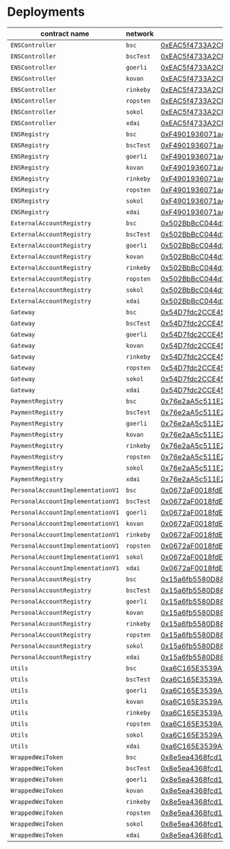 # Deployments

| contract name | network | contract address | transaction hash |  
| --- | --- | --- |  --- | 
| `ENSController` | `bsc` | [0xEAC5f4733A2CF6d0230342fDF62ed608e2993926](https://bscscan.com/address/0xEAC5f4733A2CF6d0230342fDF62ed608e2993926) | [0x4d4de2f8620479070897324b0f1587e33418c698788dbe8bdfe04d171963a648](https://bscscan.com/tx/0x4d4de2f8620479070897324b0f1587e33418c698788dbe8bdfe04d171963a648) | 
| `ENSController` | `bscTest` | [0xEAC5f4733A2CF6d0230342fDF62ed608e2993926](https://testnet.bscscan.com/address/0xEAC5f4733A2CF6d0230342fDF62ed608e2993926) | [0x2b8816d3650d60b6e210b60d7e40caaf5d066ce2e879b9844e9cb543782c04fc](https://testnet.bscscan.com/tx/0x2b8816d3650d60b6e210b60d7e40caaf5d066ce2e879b9844e9cb543782c04fc) | 
| `ENSController` | `goerli` | [0xEAC5f4733A2CF6d0230342fDF62ed608e2993926](https://goerli.etherscan.io/address/0xEAC5f4733A2CF6d0230342fDF62ed608e2993926) | [0x1e8d1fb5dd167e9d2f5246acaee43eac7ecca9ef8bbbcdfcb06a219c21fb6b82](https://goerli.etherscan.io/tx/0x1e8d1fb5dd167e9d2f5246acaee43eac7ecca9ef8bbbcdfcb06a219c21fb6b82) | 
| `ENSController` | `kovan` | [0xEAC5f4733A2CF6d0230342fDF62ed608e2993926](https://kovan.etherscan.io/address/0xEAC5f4733A2CF6d0230342fDF62ed608e2993926) | [0x1f5a1f334fc6c7008962b4b23414efad231edf8f6618657cff7ea7a31936dfe8](https://kovan.etherscan.io/tx/0x1f5a1f334fc6c7008962b4b23414efad231edf8f6618657cff7ea7a31936dfe8) | 
| `ENSController` | `rinkeby` | [0xEAC5f4733A2CF6d0230342fDF62ed608e2993926](https://rinkeby.etherscan.io/address/0xEAC5f4733A2CF6d0230342fDF62ed608e2993926) | [0x27603943959cc1e04668e8c16a64375c63d797fcc4724988ad3435e2f57b701a](https://rinkeby.etherscan.io/tx/0x27603943959cc1e04668e8c16a64375c63d797fcc4724988ad3435e2f57b701a) | 
| `ENSController` | `ropsten` | [0xEAC5f4733A2CF6d0230342fDF62ed608e2993926](https://ropsten.etherscan.io/address/0xEAC5f4733A2CF6d0230342fDF62ed608e2993926) | [0xaf42a213258d7140ee1c9e84a40a94fd200112a735daabc581499f699bf6e4d0](https://ropsten.etherscan.io/tx/0xaf42a213258d7140ee1c9e84a40a94fd200112a735daabc581499f699bf6e4d0) | 
| `ENSController` | `sokol` | [0xEAC5f4733A2CF6d0230342fDF62ed608e2993926](https://blockscout.com/poa/sokol/address/0xEAC5f4733A2CF6d0230342fDF62ed608e2993926) | [0x0f06cca555379f03620156ee60e18b56c862114ef9a96dd2f080f1d587e58557](https://blockscout.com/poa/sokol/tx/0x0f06cca555379f03620156ee60e18b56c862114ef9a96dd2f080f1d587e58557) | 
| `ENSController` | `xdai` | [0xEAC5f4733A2CF6d0230342fDF62ed608e2993926](https://blockscout.com/poa/xdai/address/0xEAC5f4733A2CF6d0230342fDF62ed608e2993926) | [0x67551cbc1cc851b2dc2dbfbebd58ef7b24c244ad3611fa0087446f6d52e4e02f](https://blockscout.com/poa/xdai/tx/0x67551cbc1cc851b2dc2dbfbebd58ef7b24c244ad3611fa0087446f6d52e4e02f) | 
| `ENSRegistry` | `bsc` | [0xF4901936071aA71426aa57629Af5AED68914DC8b](https://bscscan.com/address/0xF4901936071aA71426aa57629Af5AED68914DC8b) | [0xacb29551293f0f3e660f170c6856b69be1a5a32ed435d77bdd940ebb85f433b4](https://bscscan.com/tx/0xacb29551293f0f3e660f170c6856b69be1a5a32ed435d77bdd940ebb85f433b4) | 
| `ENSRegistry` | `bscTest` | [0xF4901936071aA71426aa57629Af5AED68914DC8b](https://testnet.bscscan.com/address/0xF4901936071aA71426aa57629Af5AED68914DC8b) | [0x1e3d85a7edbfe7ec0098d9b607c8b7bfad3dfa65ffa62f8800c820ae1802250c](https://testnet.bscscan.com/tx/0x1e3d85a7edbfe7ec0098d9b607c8b7bfad3dfa65ffa62f8800c820ae1802250c) | 
| `ENSRegistry` | `goerli` | [0xF4901936071aA71426aa57629Af5AED68914DC8b](https://goerli.etherscan.io/address/0xF4901936071aA71426aa57629Af5AED68914DC8b) | [0x540ac819715836b8323bb495b72b17dbc19b5db886ec910e46e6393faeb46602](https://goerli.etherscan.io/tx/0x540ac819715836b8323bb495b72b17dbc19b5db886ec910e46e6393faeb46602) | 
| `ENSRegistry` | `kovan` | [0xF4901936071aA71426aa57629Af5AED68914DC8b](https://kovan.etherscan.io/address/0xF4901936071aA71426aa57629Af5AED68914DC8b) | [0x3ce044545e571b1b1e851de91ddd01b282aaf3645558a9686510dd986bf126e3](https://kovan.etherscan.io/tx/0x3ce044545e571b1b1e851de91ddd01b282aaf3645558a9686510dd986bf126e3) | 
| `ENSRegistry` | `rinkeby` | [0xF4901936071aA71426aa57629Af5AED68914DC8b](https://rinkeby.etherscan.io/address/0xF4901936071aA71426aa57629Af5AED68914DC8b) | [0x2775451ddda0dd5dad8d774f24ebd7e332e83ed1498ae4b2d6160610f9c7f48e](https://rinkeby.etherscan.io/tx/0x2775451ddda0dd5dad8d774f24ebd7e332e83ed1498ae4b2d6160610f9c7f48e) | 
| `ENSRegistry` | `ropsten` | [0xF4901936071aA71426aa57629Af5AED68914DC8b](https://ropsten.etherscan.io/address/0xF4901936071aA71426aa57629Af5AED68914DC8b) | [0xc9b116a4be380360b1c815d1823fe5665e92d3b675842d57f0aee3ef7b4d112e](https://ropsten.etherscan.io/tx/0xc9b116a4be380360b1c815d1823fe5665e92d3b675842d57f0aee3ef7b4d112e) | 
| `ENSRegistry` | `sokol` | [0xF4901936071aA71426aa57629Af5AED68914DC8b](https://blockscout.com/poa/sokol/address/0xF4901936071aA71426aa57629Af5AED68914DC8b) | [0x97fa5dbda9f54d8bb05ebc953284af7b5891442ae2f4d479be6e8be27fc46845](https://blockscout.com/poa/sokol/tx/0x97fa5dbda9f54d8bb05ebc953284af7b5891442ae2f4d479be6e8be27fc46845) | 
| `ENSRegistry` | `xdai` | [0xF4901936071aA71426aa57629Af5AED68914DC8b](https://blockscout.com/poa/xdai/address/0xF4901936071aA71426aa57629Af5AED68914DC8b) | [0x8f29f82e00e16d2b87fc6543a37d30ed08aa039673d0f59855331419e909fbdf](https://blockscout.com/poa/xdai/tx/0x8f29f82e00e16d2b87fc6543a37d30ed08aa039673d0f59855331419e909fbdf) | 
| `ExternalAccountRegistry` | `bsc` | [0x502BbBcC044d2B146c310eB24E5cd8Eba37EdbEc](https://bscscan.com/address/0x502BbBcC044d2B146c310eB24E5cd8Eba37EdbEc) | [0x1bf5ee1174891c9ff9f9bbbb7be6d8ed4f64a1ec7532b97427a0e8a51305b7e3](https://bscscan.com/tx/0x1bf5ee1174891c9ff9f9bbbb7be6d8ed4f64a1ec7532b97427a0e8a51305b7e3) | 
| `ExternalAccountRegistry` | `bscTest` | [0x502BbBcC044d2B146c310eB24E5cd8Eba37EdbEc](https://testnet.bscscan.com/address/0x502BbBcC044d2B146c310eB24E5cd8Eba37EdbEc) | [0x7eab86b7bada6db753d5dd456e8b3140ac6e295225fe7612343bb096905511b0](https://testnet.bscscan.com/tx/0x7eab86b7bada6db753d5dd456e8b3140ac6e295225fe7612343bb096905511b0) | 
| `ExternalAccountRegistry` | `goerli` | [0x502BbBcC044d2B146c310eB24E5cd8Eba37EdbEc](https://goerli.etherscan.io/address/0x502BbBcC044d2B146c310eB24E5cd8Eba37EdbEc) | [0x4e1d8431e160d7b5dc9a4e063bd310285e70ead5284fdb212552838b601e9b03](https://goerli.etherscan.io/tx/0x4e1d8431e160d7b5dc9a4e063bd310285e70ead5284fdb212552838b601e9b03) | 
| `ExternalAccountRegistry` | `kovan` | [0x502BbBcC044d2B146c310eB24E5cd8Eba37EdbEc](https://kovan.etherscan.io/address/0x502BbBcC044d2B146c310eB24E5cd8Eba37EdbEc) | [0xff957796992db02780fab474ec85b3010638c1142e0b60c1d40b7a88d2c67c2f](https://kovan.etherscan.io/tx/0xff957796992db02780fab474ec85b3010638c1142e0b60c1d40b7a88d2c67c2f) | 
| `ExternalAccountRegistry` | `rinkeby` | [0x502BbBcC044d2B146c310eB24E5cd8Eba37EdbEc](https://rinkeby.etherscan.io/address/0x502BbBcC044d2B146c310eB24E5cd8Eba37EdbEc) | [0x21d02824619c419345aa866ef31c891a53fd29531c850be2e927c608157ea8e7](https://rinkeby.etherscan.io/tx/0x21d02824619c419345aa866ef31c891a53fd29531c850be2e927c608157ea8e7) | 
| `ExternalAccountRegistry` | `ropsten` | [0x502BbBcC044d2B146c310eB24E5cd8Eba37EdbEc](https://ropsten.etherscan.io/address/0x502BbBcC044d2B146c310eB24E5cd8Eba37EdbEc) | [0xe830124352205c4c5e68ee7053b93ec3c0ee450f1065f76fa27f98d784f54461](https://ropsten.etherscan.io/tx/0xe830124352205c4c5e68ee7053b93ec3c0ee450f1065f76fa27f98d784f54461) | 
| `ExternalAccountRegistry` | `sokol` | [0x502BbBcC044d2B146c310eB24E5cd8Eba37EdbEc](https://blockscout.com/poa/sokol/address/0x502BbBcC044d2B146c310eB24E5cd8Eba37EdbEc) | [0xcca6fcfae2d70052bfe44c5297b73ab30f46ca32c3574589314de416ee045d3c](https://blockscout.com/poa/sokol/tx/0xcca6fcfae2d70052bfe44c5297b73ab30f46ca32c3574589314de416ee045d3c) | 
| `ExternalAccountRegistry` | `xdai` | [0x502BbBcC044d2B146c310eB24E5cd8Eba37EdbEc](https://blockscout.com/poa/xdai/address/0x502BbBcC044d2B146c310eB24E5cd8Eba37EdbEc) | [0x9b3fc9705bfc0104feda1e6da575faa4cadc77dfbf46bd0f3bb94661f0851562](https://blockscout.com/poa/xdai/tx/0x9b3fc9705bfc0104feda1e6da575faa4cadc77dfbf46bd0f3bb94661f0851562) | 
| `Gateway` | `bsc` | [0x54D7fdc2CCE45878dF9dF81A9802e33d29f274e1](https://bscscan.com/address/0x54D7fdc2CCE45878dF9dF81A9802e33d29f274e1) | [0x1d0a73274102a4daa16feb99b0f8e348da537433a884ce1b420f54e6ffceab62](https://bscscan.com/tx/0x1d0a73274102a4daa16feb99b0f8e348da537433a884ce1b420f54e6ffceab62) | 
| `Gateway` | `bscTest` | [0x54D7fdc2CCE45878dF9dF81A9802e33d29f274e1](https://testnet.bscscan.com/address/0x54D7fdc2CCE45878dF9dF81A9802e33d29f274e1) | [0x835f053a956df4cf03bb44c3c271685d631e7cf7094dee947363c2e6e43d73e9](https://testnet.bscscan.com/tx/0x835f053a956df4cf03bb44c3c271685d631e7cf7094dee947363c2e6e43d73e9) | 
| `Gateway` | `goerli` | [0x54D7fdc2CCE45878dF9dF81A9802e33d29f274e1](https://goerli.etherscan.io/address/0x54D7fdc2CCE45878dF9dF81A9802e33d29f274e1) | [0x8fe5f3fc01f18feb9d304a4e389108f219b3e9cd9a028cfbe1c7b8ff5fc1da42](https://goerli.etherscan.io/tx/0x8fe5f3fc01f18feb9d304a4e389108f219b3e9cd9a028cfbe1c7b8ff5fc1da42) | 
| `Gateway` | `kovan` | [0x54D7fdc2CCE45878dF9dF81A9802e33d29f274e1](https://kovan.etherscan.io/address/0x54D7fdc2CCE45878dF9dF81A9802e33d29f274e1) | [0xef0041b47f18f4213e129a81dbb1810472dc5f269747a53a51c3384c864c0bcc](https://kovan.etherscan.io/tx/0xef0041b47f18f4213e129a81dbb1810472dc5f269747a53a51c3384c864c0bcc) | 
| `Gateway` | `rinkeby` | [0x54D7fdc2CCE45878dF9dF81A9802e33d29f274e1](https://rinkeby.etherscan.io/address/0x54D7fdc2CCE45878dF9dF81A9802e33d29f274e1) | [0xe5e6c399fa2a73c1540fea4b12172ccf64f1e4c34586bbcd99f626e96d53061f](https://rinkeby.etherscan.io/tx/0xe5e6c399fa2a73c1540fea4b12172ccf64f1e4c34586bbcd99f626e96d53061f) | 
| `Gateway` | `ropsten` | [0x54D7fdc2CCE45878dF9dF81A9802e33d29f274e1](https://ropsten.etherscan.io/address/0x54D7fdc2CCE45878dF9dF81A9802e33d29f274e1) | [0x62a2c0a0a60486f40f7cd8455b2a0a48f2a0f97ba9296c09792e3a39b2437448](https://ropsten.etherscan.io/tx/0x62a2c0a0a60486f40f7cd8455b2a0a48f2a0f97ba9296c09792e3a39b2437448) | 
| `Gateway` | `sokol` | [0x54D7fdc2CCE45878dF9dF81A9802e33d29f274e1](https://blockscout.com/poa/sokol/address/0x54D7fdc2CCE45878dF9dF81A9802e33d29f274e1) | [0x267ba3ed3c255563448f678fa2df6217e287df3c65d4beab48714d24c7da0e07](https://blockscout.com/poa/sokol/tx/0x267ba3ed3c255563448f678fa2df6217e287df3c65d4beab48714d24c7da0e07) | 
| `Gateway` | `xdai` | [0x54D7fdc2CCE45878dF9dF81A9802e33d29f274e1](https://blockscout.com/poa/xdai/address/0x54D7fdc2CCE45878dF9dF81A9802e33d29f274e1) | [0x2be47b8bc1698b567dc7a7bf81ff569450a93bc234f2c6e4337ca01d2aeae405](https://blockscout.com/poa/xdai/tx/0x2be47b8bc1698b567dc7a7bf81ff569450a93bc234f2c6e4337ca01d2aeae405) | 
| `PaymentRegistry` | `bsc` | [0x76e2aA5c511E24cf13997921163B66D6d0dE1910](https://bscscan.com/address/0x76e2aA5c511E24cf13997921163B66D6d0dE1910) | [0x6ba65a598f2c8588e7f02e6af1aa107708ce3fb42ff21735d2919dc6489a8879](https://bscscan.com/tx/0x6ba65a598f2c8588e7f02e6af1aa107708ce3fb42ff21735d2919dc6489a8879) | 
| `PaymentRegistry` | `bscTest` | [0x76e2aA5c511E24cf13997921163B66D6d0dE1910](https://testnet.bscscan.com/address/0x76e2aA5c511E24cf13997921163B66D6d0dE1910) | [0x119c1573cbec4db4e2993bc45dc8275f5268e9fd3867aacd53415d3942165075](https://testnet.bscscan.com/tx/0x119c1573cbec4db4e2993bc45dc8275f5268e9fd3867aacd53415d3942165075) | 
| `PaymentRegistry` | `goerli` | [0x76e2aA5c511E24cf13997921163B66D6d0dE1910](https://goerli.etherscan.io/address/0x76e2aA5c511E24cf13997921163B66D6d0dE1910) | [0x62705e85779de003ddd6d32f3742ef9051166e334a8ae50b589e7cec1123c599](https://goerli.etherscan.io/tx/0x62705e85779de003ddd6d32f3742ef9051166e334a8ae50b589e7cec1123c599) | 
| `PaymentRegistry` | `kovan` | [0x76e2aA5c511E24cf13997921163B66D6d0dE1910](https://kovan.etherscan.io/address/0x76e2aA5c511E24cf13997921163B66D6d0dE1910) | [0x4968229c607e7bfa5bf5a3984b4c90c6fee42d9cb64f39fa56df508422e8d3c3](https://kovan.etherscan.io/tx/0x4968229c607e7bfa5bf5a3984b4c90c6fee42d9cb64f39fa56df508422e8d3c3) | 
| `PaymentRegistry` | `rinkeby` | [0x76e2aA5c511E24cf13997921163B66D6d0dE1910](https://rinkeby.etherscan.io/address/0x76e2aA5c511E24cf13997921163B66D6d0dE1910) | [0xc8719537e43ff1d4988415e5acdcb4a3326c502947e0c15191dda0196560a331](https://rinkeby.etherscan.io/tx/0xc8719537e43ff1d4988415e5acdcb4a3326c502947e0c15191dda0196560a331) | 
| `PaymentRegistry` | `ropsten` | [0x76e2aA5c511E24cf13997921163B66D6d0dE1910](https://ropsten.etherscan.io/address/0x76e2aA5c511E24cf13997921163B66D6d0dE1910) | [0xbac587b0eba42a361a6415eaf9edc9e37223f9f579e33246e282b5bb36242d98](https://ropsten.etherscan.io/tx/0xbac587b0eba42a361a6415eaf9edc9e37223f9f579e33246e282b5bb36242d98) | 
| `PaymentRegistry` | `sokol` | [0x76e2aA5c511E24cf13997921163B66D6d0dE1910](https://blockscout.com/poa/sokol/address/0x76e2aA5c511E24cf13997921163B66D6d0dE1910) | [0x73dfe0094c8b4cb9020bd0c9563dacb9cb6114989d7e3b4d363a50ed144b393e](https://blockscout.com/poa/sokol/tx/0x73dfe0094c8b4cb9020bd0c9563dacb9cb6114989d7e3b4d363a50ed144b393e) | 
| `PaymentRegistry` | `xdai` | [0x76e2aA5c511E24cf13997921163B66D6d0dE1910](https://blockscout.com/poa/xdai/address/0x76e2aA5c511E24cf13997921163B66D6d0dE1910) | [0x40cf0b20c419607ec7dc7c6625fa1b4428f14187a25e2b248ff1b2bc94f704d8](https://blockscout.com/poa/xdai/tx/0x40cf0b20c419607ec7dc7c6625fa1b4428f14187a25e2b248ff1b2bc94f704d8) | 
| `PersonalAccountImplementationV1` | `bsc` | [0x0672aF0018fdEbACcc93c7D047D62b72CB12883A](https://bscscan.com/address/0x0672aF0018fdEbACcc93c7D047D62b72CB12883A) | [0x19bb6982655cd189b545129925117cb5a974c1c66b3a09f8f98e1bf77b324a0d](https://bscscan.com/tx/0x19bb6982655cd189b545129925117cb5a974c1c66b3a09f8f98e1bf77b324a0d) | 
| `PersonalAccountImplementationV1` | `bscTest` | [0x0672aF0018fdEbACcc93c7D047D62b72CB12883A](https://testnet.bscscan.com/address/0x0672aF0018fdEbACcc93c7D047D62b72CB12883A) | [0x7f83447bdc7f84e0a1113b7502ac2e839557382ab369a1d1d309f8e4bc634119](https://testnet.bscscan.com/tx/0x7f83447bdc7f84e0a1113b7502ac2e839557382ab369a1d1d309f8e4bc634119) | 
| `PersonalAccountImplementationV1` | `goerli` | [0x0672aF0018fdEbACcc93c7D047D62b72CB12883A](https://goerli.etherscan.io/address/0x0672aF0018fdEbACcc93c7D047D62b72CB12883A) | [0x8499fc7f611b817430ab14443c6dcb7304ce1645e9b899d3c2cf242dffadca08](https://goerli.etherscan.io/tx/0x8499fc7f611b817430ab14443c6dcb7304ce1645e9b899d3c2cf242dffadca08) | 
| `PersonalAccountImplementationV1` | `kovan` | [0x0672aF0018fdEbACcc93c7D047D62b72CB12883A](https://kovan.etherscan.io/address/0x0672aF0018fdEbACcc93c7D047D62b72CB12883A) | [0x241ec429bfd4c037d6405b58ceac5ce17318dc16fcc2f58e3dc56374b8e9a745](https://kovan.etherscan.io/tx/0x241ec429bfd4c037d6405b58ceac5ce17318dc16fcc2f58e3dc56374b8e9a745) | 
| `PersonalAccountImplementationV1` | `rinkeby` | [0x0672aF0018fdEbACcc93c7D047D62b72CB12883A](https://rinkeby.etherscan.io/address/0x0672aF0018fdEbACcc93c7D047D62b72CB12883A) | [0x16f150cf08f2302ecb33ff5490a7ee8fab2786a8a5a30f44ecf82aacab4b5ae3](https://rinkeby.etherscan.io/tx/0x16f150cf08f2302ecb33ff5490a7ee8fab2786a8a5a30f44ecf82aacab4b5ae3) | 
| `PersonalAccountImplementationV1` | `ropsten` | [0x0672aF0018fdEbACcc93c7D047D62b72CB12883A](https://ropsten.etherscan.io/address/0x0672aF0018fdEbACcc93c7D047D62b72CB12883A) | [0x2452812ca96d4c16b76a8922fde4f99d6e2b44e4204a01ee3938df7a1ac0318d](https://ropsten.etherscan.io/tx/0x2452812ca96d4c16b76a8922fde4f99d6e2b44e4204a01ee3938df7a1ac0318d) | 
| `PersonalAccountImplementationV1` | `sokol` | [0x0672aF0018fdEbACcc93c7D047D62b72CB12883A](https://blockscout.com/poa/sokol/address/0x0672aF0018fdEbACcc93c7D047D62b72CB12883A) | [0xcd0ea43b11136702d74a93d97bdfead66f0a7e0855a3ed3ee48002d51cbe500b](https://blockscout.com/poa/sokol/tx/0xcd0ea43b11136702d74a93d97bdfead66f0a7e0855a3ed3ee48002d51cbe500b) | 
| `PersonalAccountImplementationV1` | `xdai` | [0x0672aF0018fdEbACcc93c7D047D62b72CB12883A](https://blockscout.com/poa/xdai/address/0x0672aF0018fdEbACcc93c7D047D62b72CB12883A) | [0x0b0f712b092fa4ae065614a95ee970cdf9575d9af336d035ca802f6d5097f7d9](https://blockscout.com/poa/xdai/tx/0x0b0f712b092fa4ae065614a95ee970cdf9575d9af336d035ca802f6d5097f7d9) | 
| `PersonalAccountRegistry` | `bsc` | [0x15a6fb5580D88ca7efcE51f89c58F428F6719FCD](https://bscscan.com/address/0x15a6fb5580D88ca7efcE51f89c58F428F6719FCD) | [0xc0a00f857ede2fc1ded3873964ba4f90954e023645cdd5172774f397a8b56f7c](https://bscscan.com/tx/0xc0a00f857ede2fc1ded3873964ba4f90954e023645cdd5172774f397a8b56f7c) | 
| `PersonalAccountRegistry` | `bscTest` | [0x15a6fb5580D88ca7efcE51f89c58F428F6719FCD](https://testnet.bscscan.com/address/0x15a6fb5580D88ca7efcE51f89c58F428F6719FCD) | [0x94d69fa094cd4449921efd6a4d167a04f04037843224888bbd41c2aebd63f7f4](https://testnet.bscscan.com/tx/0x94d69fa094cd4449921efd6a4d167a04f04037843224888bbd41c2aebd63f7f4) | 
| `PersonalAccountRegistry` | `goerli` | [0x15a6fb5580D88ca7efcE51f89c58F428F6719FCD](https://goerli.etherscan.io/address/0x15a6fb5580D88ca7efcE51f89c58F428F6719FCD) | [0xb519293504f5d5d9733b64592b1d60623dc2f3910eb876d9cbde4fa9c76a8674](https://goerli.etherscan.io/tx/0xb519293504f5d5d9733b64592b1d60623dc2f3910eb876d9cbde4fa9c76a8674) | 
| `PersonalAccountRegistry` | `kovan` | [0x15a6fb5580D88ca7efcE51f89c58F428F6719FCD](https://kovan.etherscan.io/address/0x15a6fb5580D88ca7efcE51f89c58F428F6719FCD) | [0x1e50c5052b80c67f7b30d50ba91cb78fd339428b486bb95b5182706e1fe367a7](https://kovan.etherscan.io/tx/0x1e50c5052b80c67f7b30d50ba91cb78fd339428b486bb95b5182706e1fe367a7) | 
| `PersonalAccountRegistry` | `rinkeby` | [0x15a6fb5580D88ca7efcE51f89c58F428F6719FCD](https://rinkeby.etherscan.io/address/0x15a6fb5580D88ca7efcE51f89c58F428F6719FCD) | [0xbba9df25ab6deefbc6a902652b1998adecf00f4240717a0cb0bd3aebec8623e3](https://rinkeby.etherscan.io/tx/0xbba9df25ab6deefbc6a902652b1998adecf00f4240717a0cb0bd3aebec8623e3) | 
| `PersonalAccountRegistry` | `ropsten` | [0x15a6fb5580D88ca7efcE51f89c58F428F6719FCD](https://ropsten.etherscan.io/address/0x15a6fb5580D88ca7efcE51f89c58F428F6719FCD) | [0xaea1f3088791695f279f6ab72e7e7037af65025acccded06d08ba2446d0ff539](https://ropsten.etherscan.io/tx/0xaea1f3088791695f279f6ab72e7e7037af65025acccded06d08ba2446d0ff539) | 
| `PersonalAccountRegistry` | `sokol` | [0x15a6fb5580D88ca7efcE51f89c58F428F6719FCD](https://blockscout.com/poa/sokol/address/0x15a6fb5580D88ca7efcE51f89c58F428F6719FCD) | [0x3c3f067050f3133af69f382d4b7cd0f79bf9bdddbbae6659e3f5f0890167e48d](https://blockscout.com/poa/sokol/tx/0x3c3f067050f3133af69f382d4b7cd0f79bf9bdddbbae6659e3f5f0890167e48d) | 
| `PersonalAccountRegistry` | `xdai` | [0x15a6fb5580D88ca7efcE51f89c58F428F6719FCD](https://blockscout.com/poa/xdai/address/0x15a6fb5580D88ca7efcE51f89c58F428F6719FCD) | [0x6e96ed844e13892408c57afcf369376a23f041466776d61cc6ff54ee81574f32](https://blockscout.com/poa/xdai/tx/0x6e96ed844e13892408c57afcf369376a23f041466776d61cc6ff54ee81574f32) | 
| `Utils` | `bsc` | [0xa6C165E3539A2bE6d55e2935EC9979D8C850A21b](https://bscscan.com/address/0xa6C165E3539A2bE6d55e2935EC9979D8C850A21b) | [0x1f1dbd617b90f1927a93e17cd6020edaf65c172639197868bf908ad40d36de3e](https://bscscan.com/tx/0x1f1dbd617b90f1927a93e17cd6020edaf65c172639197868bf908ad40d36de3e) | 
| `Utils` | `bscTest` | [0xa6C165E3539A2bE6d55e2935EC9979D8C850A21b](https://testnet.bscscan.com/address/0xa6C165E3539A2bE6d55e2935EC9979D8C850A21b) | [0xc699efba845c83cbe9c5f3f50816cd16e1d21486ff4c39ff494f1745d5071cd0](https://testnet.bscscan.com/tx/0xc699efba845c83cbe9c5f3f50816cd16e1d21486ff4c39ff494f1745d5071cd0) | 
| `Utils` | `goerli` | [0xa6C165E3539A2bE6d55e2935EC9979D8C850A21b](https://goerli.etherscan.io/address/0xa6C165E3539A2bE6d55e2935EC9979D8C850A21b) | [0x3b5305b384cc88759fa0f39fcb92b1f3a8b63575d6938e2314c9328816d47749](https://goerli.etherscan.io/tx/0x3b5305b384cc88759fa0f39fcb92b1f3a8b63575d6938e2314c9328816d47749) | 
| `Utils` | `kovan` | [0xa6C165E3539A2bE6d55e2935EC9979D8C850A21b](https://kovan.etherscan.io/address/0xa6C165E3539A2bE6d55e2935EC9979D8C850A21b) | [0x8fad9960cefedbf0baeed8ef2dbaa42602a6d3f1b2135cb9e5f9b798a49fbcb8](https://kovan.etherscan.io/tx/0x8fad9960cefedbf0baeed8ef2dbaa42602a6d3f1b2135cb9e5f9b798a49fbcb8) | 
| `Utils` | `rinkeby` | [0xa6C165E3539A2bE6d55e2935EC9979D8C850A21b](https://rinkeby.etherscan.io/address/0xa6C165E3539A2bE6d55e2935EC9979D8C850A21b) | [0x2fc1619cd245addbd5391d365c76ebce93c130b24ac25769f49c9bdd91b5f699](https://rinkeby.etherscan.io/tx/0x2fc1619cd245addbd5391d365c76ebce93c130b24ac25769f49c9bdd91b5f699) | 
| `Utils` | `ropsten` | [0xa6C165E3539A2bE6d55e2935EC9979D8C850A21b](https://ropsten.etherscan.io/address/0xa6C165E3539A2bE6d55e2935EC9979D8C850A21b) | [0x0ff28726e8173ae913fa236d4024703238a28a63379ca04d2f6b0cd2b8bfee58](https://ropsten.etherscan.io/tx/0x0ff28726e8173ae913fa236d4024703238a28a63379ca04d2f6b0cd2b8bfee58) | 
| `Utils` | `sokol` | [0xa6C165E3539A2bE6d55e2935EC9979D8C850A21b](https://blockscout.com/poa/sokol/address/0xa6C165E3539A2bE6d55e2935EC9979D8C850A21b) | [0x8784853e714a1867e053a3a44d1dec67e2e0c5e140f4a849e00ba408c293367e](https://blockscout.com/poa/sokol/tx/0x8784853e714a1867e053a3a44d1dec67e2e0c5e140f4a849e00ba408c293367e) | 
| `Utils` | `xdai` | [0xa6C165E3539A2bE6d55e2935EC9979D8C850A21b](https://blockscout.com/poa/xdai/address/0xa6C165E3539A2bE6d55e2935EC9979D8C850A21b) | [0x7211518878e9f135f810a22a39b32d9f448bdeaa1654b782e78f61258282d57d](https://blockscout.com/poa/xdai/tx/0x7211518878e9f135f810a22a39b32d9f448bdeaa1654b782e78f61258282d57d) | 
| `WrappedWeiToken` | `bsc` | [0x8e5ea4368fcd17A4efF851C5ffa6cd03bBDeb616](https://bscscan.com/address/0x8e5ea4368fcd17A4efF851C5ffa6cd03bBDeb616) | [0xc64c3720be994d10e038252a5a612fe0a3d67e30729e354fa86acad1c6be4371](https://bscscan.com/tx/0xc64c3720be994d10e038252a5a612fe0a3d67e30729e354fa86acad1c6be4371) | 
| `WrappedWeiToken` | `bscTest` | [0x8e5ea4368fcd17A4efF851C5ffa6cd03bBDeb616](https://testnet.bscscan.com/address/0x8e5ea4368fcd17A4efF851C5ffa6cd03bBDeb616) | [0xc71ada2b1191ba27ea035145130da675c11622af20cf334db41734b7055fcf0f](https://testnet.bscscan.com/tx/0xc71ada2b1191ba27ea035145130da675c11622af20cf334db41734b7055fcf0f) | 
| `WrappedWeiToken` | `goerli` | [0x8e5ea4368fcd17A4efF851C5ffa6cd03bBDeb616](https://goerli.etherscan.io/address/0x8e5ea4368fcd17A4efF851C5ffa6cd03bBDeb616) | [0x6cf7216292e79f323f17f966c0962853d89194b724dc58df488f227d5d2c0727](https://goerli.etherscan.io/tx/0x6cf7216292e79f323f17f966c0962853d89194b724dc58df488f227d5d2c0727) | 
| `WrappedWeiToken` | `kovan` | [0x8e5ea4368fcd17A4efF851C5ffa6cd03bBDeb616](https://kovan.etherscan.io/address/0x8e5ea4368fcd17A4efF851C5ffa6cd03bBDeb616) | [0x2939e789c81781dd0bb1fe63e8db005affe032f06bec845b6d6cf755ee805942](https://kovan.etherscan.io/tx/0x2939e789c81781dd0bb1fe63e8db005affe032f06bec845b6d6cf755ee805942) | 
| `WrappedWeiToken` | `rinkeby` | [0x8e5ea4368fcd17A4efF851C5ffa6cd03bBDeb616](https://rinkeby.etherscan.io/address/0x8e5ea4368fcd17A4efF851C5ffa6cd03bBDeb616) | [0xe3a76faa1257c0495d478b7a342162fced5be6bc952230fffb4ee1ae172000c4](https://rinkeby.etherscan.io/tx/0xe3a76faa1257c0495d478b7a342162fced5be6bc952230fffb4ee1ae172000c4) | 
| `WrappedWeiToken` | `ropsten` | [0x8e5ea4368fcd17A4efF851C5ffa6cd03bBDeb616](https://ropsten.etherscan.io/address/0x8e5ea4368fcd17A4efF851C5ffa6cd03bBDeb616) | [0x94b0402094d8e48ae4dbb01956154aec69ec3b2fc0b64250d793b29247bc3ae3](https://ropsten.etherscan.io/tx/0x94b0402094d8e48ae4dbb01956154aec69ec3b2fc0b64250d793b29247bc3ae3) | 
| `WrappedWeiToken` | `sokol` | [0x8e5ea4368fcd17A4efF851C5ffa6cd03bBDeb616](https://blockscout.com/poa/sokol/address/0x8e5ea4368fcd17A4efF851C5ffa6cd03bBDeb616) | [0x1ce344f8a0970761c46e7ca7fae2046e4d0727b5b893cc15144efb4b5a437927](https://blockscout.com/poa/sokol/tx/0x1ce344f8a0970761c46e7ca7fae2046e4d0727b5b893cc15144efb4b5a437927) | 
| `WrappedWeiToken` | `xdai` | [0x8e5ea4368fcd17A4efF851C5ffa6cd03bBDeb616](https://blockscout.com/poa/xdai/address/0x8e5ea4368fcd17A4efF851C5ffa6cd03bBDeb616) | [0xc4e26ecc5f87384f5d69f98fbddd0ada090d405cdcfe4dc0d557e041c5c42389](https://blockscout.com/poa/xdai/tx/0xc4e26ecc5f87384f5d69f98fbddd0ada090d405cdcfe4dc0d557e041c5c42389) | 

